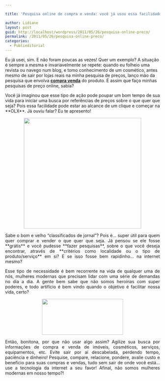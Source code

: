```yaml
---

title: 'Pesquisa online de compra e venda: você já usou essa facilidade?'

author: Lidiane
layout: post
guid: http://localhost/wordpress/2011/05/26/pesquisa-online-preco/
permalink: /2011/05/26/pesquisa-online-preco/
categories:
  - Publieditorial
---
```

Eu já usei, sim. E não foram poucas as vezes! Quer um exemplo? A situação é sempre a mesma e invariavelmente se repete: quando eu folheio uma revista ou navego num blog, e tomo conhecimento de um cosmético, antes mesmo de sair por lojas reais na minha pesquisa de preços, lanço mão da pesquisa que envolva **<a href="http://www.olx.com.br/compra-venda-cat-185" target="_blank">compra venda</a>** do produto. É assim que faço minhas pesquisas de preço online, sabia?

<p style="text-align: justify;">
  Você já imaginou que esse tipo de ação pode poupar um bom tempo de sua vida para iniciar uma busca por referências de preços sobre o que quer que seja? Pois essa facilidade pode estar ao alcance de um clique e começar na **OLX**. Já ouviu falar? Eu te apresento!
</p>

<p style="text-align: justify;">
  <!--more-->
</p>

<p style="text-align: center;">
  <a href="http://www.trololodemulher.com.br/blog/wp-content/uploads/2011/05/logo-olx-compra-venda.jpg"><img class="alignnone size-full wp-image-6423" title="logo olx compra venda" src="http://www.trololodemulher.com.br/blog/wp-content/uploads/2011/05/logo-olx-compra-venda.jpg" alt="" width="382" height="360" /></a>
</p>

<p style="text-align: justify;">
  Sabe o bom e velho “classificados de jornal”? Pois é… super útil para quem quer comprar e vender o que quer que seja. Já pensou se ele fosse **grátis** e você pudesse **fazer pesquisas**, sobre o que você deseja encontrar, através de **critérios como localidade ou o tipo de produto/serviço** em si? E se isso fosse bem rapidinho… na internet mesmo?
</p>

<p style="text-align: justify;">
  Esse tipo de necessidade é bem recorrente na vida de qualquer uma de nós, mulheres modernas que precisam lidar com uma série de demandas no dia a dia. A gente bem sabe que não somos heroínas com super poderes, e todo artifício é bem vindo quando o objetivo é facilitar nossa vida, certo?
</p>

<p style="text-align: center;">
  <a href="http://www.trololodemulher.com.br/blog/wp-content/uploads/2011/05/compra-venda.jpg"><img class="alignnone size-full wp-image-6422" title="compra venda" src="http://www.trololodemulher.com.br/blog/wp-content/uploads/2011/05/compra-venda.jpg" alt="" width="264" height="117" /></a>
</p>

<p style="text-align: justify;">
  Então, bonitona, por que não usar algo assim? Agilize sua busca por informações de compra e venda de imóveis, cosméticos, serviços, equipamentos, etc. Evite sair por aí descabelada, perdendo tempo, paciência e dinheiro! Pesquise, compare, relacione, pondere, avalie custo e benefício para suas compras e vendas, tudo sem sair de onde você está…use a tecnologia da internet a seu favor! Afinal, não somos mulheres modernas em nosso tempo?!
</p>